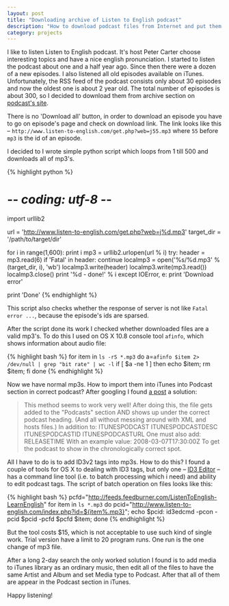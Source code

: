 ```yaml
---
layout: post
title: "Downloading archive of Listen to English podcast"
description: "How to download podcast files from Internet and put them on iPod in Podcast section."
category: projects
---
```


I like to listen Listen to English podcast. It's host Peter Carter choose interesting topics and have a nice english pronunciation. I started to listen the podcast about one and a half year ago. Since then there were a dozen of a new episodes. I also listened all old episodes available on iTunes. Unfortunately, the RSS feed of the podcast consists only about 30 episodes and now the oldest one is about 2 year old. The total number of episodes is about 300, so I decided to download them from archive section on [podcast's site][listen-to-english].

There is no 'Download all' button, in order to download an episode you have to go on episode's page and check on download link. The link looks like this – `http://www.listen-to-english.com/get.php?web=j55.mp3` where `55` before `mp3` is the id of an episode.

I decided to I wrote simple python script which loops from 1 till 500 and downloads all of mp3's.

{% highlight python %}
# -*- coding: utf-8 -*-
import urllib2

url = 'http://www.listen-to-english.com/get.php?web=j%d.mp3'
target_dir = '/path/to/target/dir'

for i in range(1,600):
  print i
  mp3 = urllib2.urlopen(url % i)
  try:
    header = mp3.read(6)
    if 'Fatal' in header:
      continue
    localmp3 = open('%s/%d.mp3' % (target_dir, i), 'wb')
    localmp3.write(header)
    localmp3.write(mp3.read())
    localmp3.close()
    print '%d - done!' % i
  except IOError, e:
    print 'Download error'
          
print 'Done'
{% endhighlight %}

This script also checks whether the response of server is not like `Fatal error ...`, because the episode's ids are sparsed.

After the script done its work I checked whether downloaded files are a valid mp3's. To do this I used on OS X 10.8 console tool `afinfo`, which shows information about audio file:

{% highlight bash %}
for item in `ls -rS *.mp3`
do
  a=`afinfo $item 2> /dev/null | grep "bit rate" | wc -l`
  if [ $a -ne 1 ]
  then
    echo $item; 
    rm $item;
  fi
done
{% endhighlight %}

Now we have normal mp3s. How to import them into iTunes into Podcast section in correct podcast? After googling I found [a post][adding-podcast-to-iTunes] a solution: 

> This method seems to work very well! After doing this, the file gets added to the "Podcasts" section AND shows up under the correct podcast heading. (And all without messing around with XML and hosts files.) In addition to: ITUNESPODCAST ITUNESPODCASTDESC ITUNESPODCASTID ITUNESPODCASTURL One must also add: RELEASETIME With an example value: 2008-03-07T17:30:00Z To get the podcast to show in the chronologically correct spot.

All I have to do is to add ID3v2 tags into mp3s. How to do this? I found a couple of tools for OS X to dealing with ID3 tags, but only one – [ID3 Editor][id3-editor] – has a command line tool (i.e. to batch processing which i need) and ability to edit podcast tags. The script of batch operation on files looks like this:

{% highlight bash %}
pcfd="http://feeds.feedburner.com/ListenToEnglish-LearnEnglish"
for item in `ls *.mp3`
do
  pcid="http://www.listen-to-english.com/index.php?id=${item%.mp3}";
  echo $pcid:
  id3edcmd -pcon -pcid $pcid -pcfd $pcfd $item;
done
{% endhighlight %}

But the tool costs $15, which is not acceptable to use such kind of single work. Trial version have a limit to 20 program runs. One run is the one change of mp3 file.

After a long 2-day search the only worked solution I found is to add media to iTunes library as an ordinary music, then edit all of the files to have the same Artist and Album and set Media type to Podcast. After that all of them are appear in the Podcast section in iTunes.

Happy listening!


[listen-to-english]: http://www.listen-to-english.com
[adding-podcast-to-iTunes]: http://markbowers.org/home/itunes-podcast-fix#comment-5056
[id3-editor]: www.pa-software.com/id3editor/ 
[useful-python-scripts]: http://wiki.python.org/moin/UsefulModules
[mutagen]: http://code.google.com/p/mutagen/
